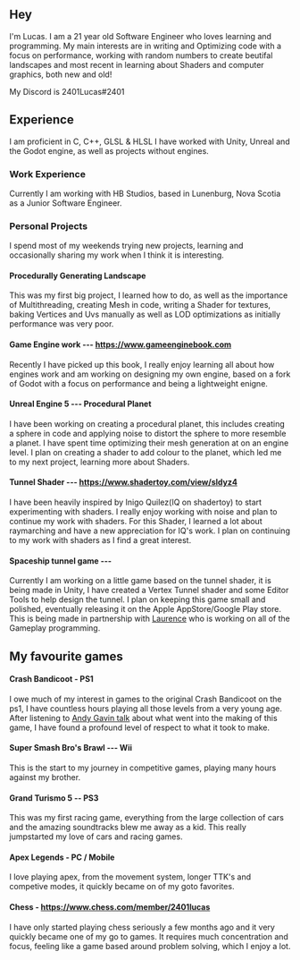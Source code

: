 ## Hey
I'm Lucas. I am a 21 year old Software Engineer who loves learning and programming. My main interests are in writing and Optimizing code with a focus on performance, working with random numbers to create beutifal landscapes and most recent in learning about Shaders and computer graphics, both new and old!

My Discord is 2401Lucas#2401

## Experience
I am proficient in C, C++, GLSL & HLSL
I have worked with Unity, Unreal and the Godot engine, as well as projects without engines.
 
### Work Experience
Currently I am working with HB Studios, based in Lunenburg, Nova Scotia as a Junior Software Engineer.

### Personal Projects
I spend most of my weekends trying new projects, learning and occasionally sharing my work when I think it is interesting.

####  Procedurally Generating Landscape
This was my first big project, I learned how to do, as well as the importance of Multithreading, creating Mesh in code, writing a Shader for textures, baking Vertices and Uvs manually as well as LOD optimizations as initially performance was very poor.   

#### Game Engine work --- https://www.gameenginebook.com
Recently I have picked up this book, I really enjoy learning all about how engines work and am working on designing my own engine, based on a fork of Godot with a focus on performance and being a lightweight enigne.

#### Unreal Engine 5 --- Procedural Planet 
I have been working on creating a procedural planet, this includes creating a sphere in code and applying noise to distort the sphere to more resemble a planet. I have spent time optimizing their mesh generation at on an engine level. I plan on creating a shader to add colour to the planet, which led me to my next project, learning more about Shaders.

#### Tunnel Shader --- https://www.shadertoy.com/view/sldyz4
I have been heavily inspired by Inigo Quilez(IQ on shadertoy) to start experimenting with shaders. I really enjoy working with noise and plan to continue my work with shaders. For this Shader, I learned a lot about raymarching and have a new appreciation for IQ's work. I plan on continuing to my work with shaders as I find a great interest.

#### Spaceship tunnel game ---
Currently I am working on a little game based on the tunnel shader, it is being made in Unity, I have created a Vertex Tunnel shader and some Editor Tools to help design the tunnel. I plan on keeping this game small and polished, eventually releasing it on the Apple AppStore/Google Play store. This is being made in partnership with [Laurence](https://github.com/SirLorrence) who is working on all of the Gameplay programming. 

## My favourite games
#### Crash Bandicoot - PS1
I owe much of my interest in games to the original Crash Bandicoot on the ps1, I have countless hours playing all those levels from a very young age. After listening to [Andy Gavin talk](https://www.youtube.com/watch?v=izxXGuVL21o&ab_channel=ArsTechnica) about what went into the making of this game, I have found a profound level of respect to what it took to make. 

#### Super Smash Bro's Brawl --- Wii
This is the start to my journey in competitive games, playing many hours against my brother.

#### Grand Turismo 5 -- PS3
This was my first racing game, everything from the large collection of cars and the amazing soundtracks blew me away as a kid. This really jumpstarted my love of cars and racing games.

#### Apex Legends - PC / Mobile
I love playing apex, from the movement system, longer TTK's and competive modes, it quickly became on of my goto favorites.

#### Chess - https://www.chess.com/member/2401lucas
I have only started playing chess seriously a few months ago and it very quickly became one of my go to games. It requires much concentration and focus, feeling like a game based around problem solving, which I enjoy a lot.
